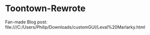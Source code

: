 # Toontown-Rewrote

Fan-made Blog post: file:///C:/Users/Philip/Downloads/customGUI/Leval%20Marlarky.html
